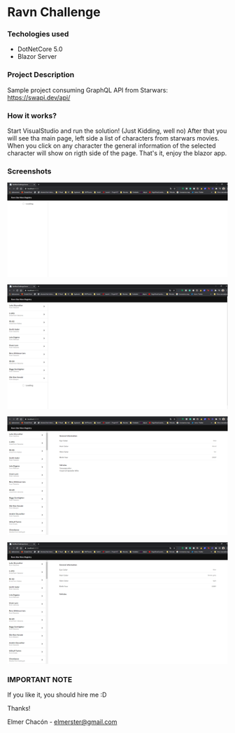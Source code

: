 # Ravn Challenge

### Techologies used ### 
* DotNetCore 5.0
* Blazor Server

### Project Description ###
Sample project consuming GraphQL API from Starwars: https://swapi.dev/api/

### How it works? ###
Start VisualStudio and run the solution! (Just Kidding, well no) After that you will see tha main page, left side a list of characters from starwars movies. 
When you click on any character the general information of the selected character will show on rigth side of the page. That's it, enjoy the blazor app.

### Screenshots ###
![Main Page](https://github.com/mekobgs/Ravn-Challenge-V2-Elmer-Chacon/blob/dev/StarWarsChallenge/StarWarsScreenshots/mainPageloading.PNG?raw=true)


![Main Page loading data](https://github.com/mekobgs/Ravn-Challenge-V2-Elmer-Chacon/blob/dev/StarWarsChallenge/StarWarsScreenshots/mainPageloading2.PNG?raw=true)

![Character detail](https://github.com/mekobgs/Ravn-Challenge-V2-Elmer-Chacon/blob/dev/StarWarsChallenge/StarWarsScreenshots/detailInformation1.PNG?raw=true)

![Character detail](https://github.com/mekobgs/Ravn-Challenge-V2-Elmer-Chacon/blob/dev/StarWarsChallenge/StarWarsScreenshots/detailInformation2.PNG?raw=true)


### IMPORTANT NOTE ###
If you like it, you should hire me :D 

Thanks! 

Elmer Chacón - elmerster@gmail.com
